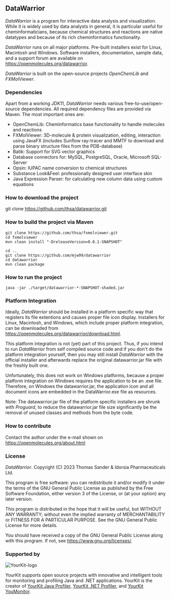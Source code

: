 ## DataWarrior
*DataWarrior* is a program for interactive data analysis and visualization. While it is
widely used by data analysts in general, it is particular useful for cheminformaticians,
because chemical structures and reactions are native datatypes and because of its rich
cheminformatics functionality.

*DataWarrior* runs on all major platforms. Pre-built installers exist for Linux, Macintosh and Windows.
Software installers, documentation, sample data, and a support forum are available on
https://openmolecules.org/datawarrior.

*DataWarrior* is built on the open-source projects *OpenChemLib* and *FXMolViewer*. 

### Dependencies
Apart from a working JDK11, *DataWarrior* needs various free-to-use/open-source dependencies.
All required dependency files are provided via Maven.
The most important ones are:
* OpenChemLib: Cheminformatics base functionality to handle molecules and reactions
* FXMolViewer: 3D-molecule & protein visualization, editing, interaction using JavaFX
  (includes Sunflow ray-tracer and MMTF to download and parse binary structure files from the PDB-database)
* Batik: Support for SVG vector graphics
* Database connectors for: MySQL, PostgreSQL, Oracle, Microsoft SQL-Server
* Opsin: IUPAC name conversion to chemical structures
* Substance Look&Feel: professionally designed user interface skin
* Java Expression Parser: for calculating new column data using custom equations

### How to download the project
git clone https://github.com/thsa/datawarrior.git

### How to build the project via Maven
```
git clone https://github.com/thsa/fxmolviewer.git
cd fxmolviewer
mvn clean install "-DreleaseVersion=0.0.1-SNAPSHOT"

cd ..
git clone https://github.com/mjw99/datawarrior
cd datawarrior
mvn clean package
```

### How to run the project
```
java -jar ./target/datawarrior-*-SNAPSHOT-shaded.jar
```

### Platform Integration
Ideally, *DataWarrior* should be installed in a platform specific way that registers its file
extentions and causes proper file icon display. Installers for Linux, Macintosh, and Windows,
which include proper platform integration, can be downloaded from
https://openmolecules.org/datawarrior/download.html.

This platform integration is not (yet) part of this project. Thus, if you intend to run *DataWarrior*
from self compiled source code and if you don't do the platform integration yourself, then
you may still install *DataWarrior* with the official installer and afterwards replace the original
datawarrior.jar file with the freshly built one.

Unfortunately, this does not work on Windows platforms, because a proper platform integration on
Windows requires the application to be an .exe file. Therefore, on Windows the datawarrior.jar,
the application icon and all document icons are embedded in the DataWarrior.exe file as resources.

Note: The datawarrior.jar file of the platform specific installers are shrunk with *Proguard*,
to reduce the datawarrior.jar file size significantly be the removal of unused classes and methods
from the byte code.

### How to contribute
Contact the author under the e-mail shown on https://openmolecules.org/about.html


### License
*DataWarrior*. Copyright (C) 2023 Thomas Sander & Idorsia Pharmaceuticals Ltd.

This program is free software: you can redistribute it and/or modify
it under the terms of the GNU General Public License as published by
the Free Software Foundation, either version 3 of the License, or
(at your option) any later version.

This program is distributed in the hope that it will be useful,
but WITHOUT ANY WARRANTY; without even the implied warranty of
MERCHANTABILITY or FITNESS FOR A PARTICULAR PURPOSE.  See the
GNU General Public License for more details.

You should have received a copy of the GNU General Public License
along with this program.  If not, see <https://www.gnu.org/licenses/>.


### Supported by

![YourKit-logo](https://www.yourkit.com/images/yklogo.png)

YourKit supports open source projects with innovative and intelligent tools 
for monitoring and profiling Java and .NET applications.
YourKit is the creator of [YourKit Java Profiler](https://www.yourkit.com/java/profiler/),
[YourKit .NET Profiler](https://www.yourkit.com/dotnet-profiler/),
and [YourKit YouMonitor](https://www.yourkit.com/youmonitor/).
